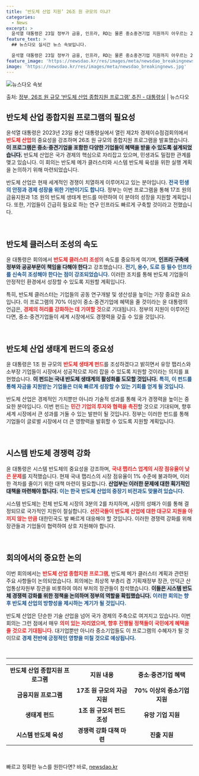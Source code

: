 ```yaml
---
title: ‘반도체 산업 지원’ 26조 원 규모의 이냐?
categories:
  - News
excerpt: >
  윤석열 대통령은 23일 정부가 금융, 인프라, RD는 물론 중소중견기업 지원까지 아우르는 26조 원 규모의 …
feature_text: >
  ## 뉴스다오 실시간 뉴스 속보입니다.

  윤석열 대통령은 23일 정부가 금융, 인프라, RD는 물론 중소중견기업 지원까지 아우르는 26조 원 규모의 …
feature_image: 'https://newsdao.kr/res/images/meta/newsdao_breakingnews.jpg'
image: 'https://newsdao.kr/res/images/meta/newsdao_breakingnews.jpg'
---
```


![뉴스다오 속보](https://newsdao.kr/res/images/meta/newsdao_breakingnews.jpg)

<p>출처: <a href="https://newsdao.kr/3883" rel="dofollow">정부, 26조 원 규모  ‘반도체 산업 종합지원 프로그램’ 추진 - 대통령실</a> | 뉴스다오</p>

<h2 data-ke-size="size26">반도체 산업 종합지원 프로그램의 필요성</h2>

<p data-ke-size="size16">윤석열 대통령은 2023년 23일 용산 대통령실에서 열린 제2차 경제이슈점검회의에서 <b><span style="color: #ee2323;">반도체 산업</span></b>의 중요성을 강조하며 26조 원 규모의 종합지원 프로그램을 발표했습니다. <b><span style="background-color: #21538527;">이 프로그램은 중소·중견기업을 포함한 다양한 기업들이 혜택을 받을 수 있도록 설계되었습니다.</span></b> 반도체 산업은 국가 경제의 핵심으로 자리잡고 있으며, 민생과도 밀접한 관계를 맺고 있습니다. 이 회의는 반도체 메가 클러스터와 시스템 반도체 육성을 위한 실행 계획을 논의하기 위해 마련되었습니다.</p>

<p data-ke-size="size16">반도체 산업은 현재 세계적인 경쟁이 치열하게 이루어지고 있는 분야입니다. <b><span style="color: #1a5490;">전국 민생의 안정과 경제 성장을 위한 기반이기도 합니다.</span></b> 정부는 이번 프로그램을 통해 17조 원의 금융지원과 1조 원의 반도체 생태계 펀드를 마련하여 이 분야의 성장을 지원할 계획입니다. 또한, 기업들이 긴급히 필요로 하는 연구 인프라도 빠르게 구축할 것이라고 전했습니다.</p>

<p data-ke-size="size16">&nbsp;</p>

<h2 data-ke-size="size26">반도체 클러스터 조성의 속도</h2>

<p data-ke-size="size16">윤 대통령은 회의에서 <b><span style="color: #ee2323;">반도체 클러스터 조성</span></b>의 속도를 중요하게 여기며, <b><span style="background-color: #21538527;">인프라 구축에 정부와 공공부문이 책임을 다해야 한다</span></b>고 강조했습니다. <b><span style="color: #1a5490;">전기, 용수, 도로 등 필수 인프라를 신속히 조성해야 한다는 점이 강조되었습니다.</span></b> 이러한 조치를 통해 반도체 기업들이 안정적인 환경에서 성장할 수 있도록 지원할 계획입니다.</p>

<p data-ke-size="size16">특히, 반도체 클러스터는 기업들의 공동 연구개발 및 생산성을 높이는 가장 중요한 요소입니다. 이 프로그램의 70% 이상이 중소·중견기업에 혜택을 줄 것이라는 윤 대통령의 언급은, <b><span style="color: #ee2323;">경제의 허리를 강화하는 데 기여할 것</span></b>으로 기대됩니다. 정부의 지원이 이루어진다면, 중소·중견기업들이 세계 시장에서도 경쟁력을 갖출 수 있을 것입니다.</p>

<p data-ke-size="size16">&nbsp;</p>

<h2 data-ke-size="size26">반도체 산업 생태계 펀드의 중요성</h2>

<p data-ke-size="size16">윤 대통령은 1조 원 규모의 <b><span style="color: #ee2323;">반도체 생태계 펀드</span></b>를 조성하겠다고 밝히면서 유망 팹리스와 소부장 기업들이 시장에서 성공적으로 자리 잡을 수 있도록 지원할 것이라는 의지를 표현했습니다. <b><span style="background-color: #21538527;">이 펀드는 국내 반도체 생태계의 활성화를 도모할 것입니다.</span></b> <b><span style="color: #1a5490;">특히, 이 펀드를 통해 자금을 지원받는 기업들은 더욱 빠르게 성장할 수 있는 기회를 얻게 될 것입니다.</span></b></p>

<p data-ke-size="size16">반도체 산업은 경제적인 가치뿐만 아니라 기술적 성과를 통해 국가 경쟁력을 높이는 중요한 분야입니다. 이번 펀드는 <b><span style="color: #ee2323;">민간 기업의 투자와 협력을 촉진</span></b>할 것으로 기대되며, 향후 세계 시장에서 큰 성과를 거둘 수 있는 발판이 될 것입니다. 정부는 이러한 펀드를 통해 기업들이 글로벌 시장에서 더 큰 영향력을 발휘할 수 있도록 지원할 계획입니다.</p>

<p data-ke-size="size16">&nbsp;</p>

<h2 data-ke-size="size26">시스템 반도체 경쟁력 강화</h2>

<p data-ke-size="size16">윤 대통령은 시스템 반도체의 중요성을 강조하며, <b><span style="color: #ee2323;">국내 팹리스 업계의 시장 점유율이 낮은 문제</span></b>를 지적했습니다. 현재 국내 팹리스의 시장 점유율이 1% 수준에 불과하며, 이러한 격차를 줄이기 위한 대책 마련이 필요합니다. <b><span style="background-color: #21538527;">산업부는 이러한 문제에 대한 획기적인 대책을 마련해야 합니다.</span></b> <b><span style="color: #1a5490;">이는 한국 반도체 산업의 중장기 비전과도 맞물려 있습니다.</span></b></p>

<p data-ke-size="size16">시스템 반도체는 전체 반도체 시장의 3분의 2를 차지하며, 시장의 성패가 이를 통해 결정되므로 국가적인 지원이 절실합니다. <b><span style="color: #ee2323;">선진국들이 반도체 산업에 대한 대규모 지원을 아끼지 않는 만큼</span></b> 대한민국도 발 빠르게 대응해야 할 것입니다. 이러한 경쟁력 강화를 위해 장관들과 기업들이 협력하여 상호 지원해야 합니다.</p>

<p data-ke-size="size16">&nbsp;</p>

<h2 data-ke-size="size26">회의에서의 중요한 논의</h2>

<p data-ke-size="size16">이번 회의에서는 <b><span style="color: #ee2323;">반도체 산업 종합지원 프로그램</span></b>, 반도체 메가 클러스터 계획과 관련된 주요 사항들이 논의되었습니다. 회의에는 최상목 부총리 겸 기획재정부 장관, 안덕근 산업통상자원부 장관을 비롯하여 여러 부처의 장관들이 참석했습니다. <b><span style="background-color: #21538527;">이들은 시스템 반도체 경쟁력 강화를 위한 정책을 논의하며 정부의 역할을 확립했습니다.</span></b> <b><span style="color: #1a5490;">이러한 회의는 향후 반도체 산업의 방향성을 제시하는 계기가 될 것입니다.</span></b></p>

<p data-ke-size="size16">반도체 산업은 단순한 기술 산업을 넘어 국가 경제의 주축으로 여겨지고 있습니다. 이번 회의는 그런 점에서 매우 <b><span style="color: #ee2323;">의미 있는 자리였으며, 향후 진행될 정책들이 국민에게 혜택을 줄 것으로 기대됩니다.</span></b> 대기업뿐만 아니라 중소기업들도 이 프로그램의 수혜자가 될 것이므로 <b><span style="color: #1a5490;">경제 전반에 긍정적인 영향을 미칠 것으로 예상됩니다.</span></b></p>

<p data-ke-size="size16">&nbsp;</p>

<hr>
<table style="width: 100%;">
<tbody>
<tr>
<td style="text-align: center; height: 17px;"><b>반도체 산업 종합지원 프로그램</b></td>
<td style="text-align: center; height: 17px;"><b>지원 내용</b></td>
<td style="text-align: center; height: 17px;"><b>중소·중견기업 혜택</b></td>
</tr>
<tr>
<td style="text-align: center; height: 17px;"><b>금융지원 프로그램</b></td>
<td style="text-align: center; height: 17px;"><b>17조 원 규모의 자금 지원</b></td>
<td style="text-align: center; height: 17px;"><b>70% 이상의 중소기업 지원</b></td>
</tr>
<tr>
<td style="text-align: center; height: 17px;"><b>생태계 펀드</b></td>
<td style="text-align: center; height: 17px;"><b>1조 원 규모의 펀드 조성</b></td>
<td style="text-align: center; height: 17px;"><b>유망 기업 지원</b></td>
</tr>
<tr>
<td style="text-align: center; height: 17px;"><b>시스템 반도체 육성</b></td>
<td style="text-align: center; height: 17px;"><b>경쟁력 강화 대책 마련</b></td>
<td style="text-align: center; height: 17px;"><b>진출 지원</b></td>
</tr>
</tbody>
</table>
<p data-ke-size="size16">&nbsp;</p> 

빠르고 정확한 뉴스를 원한다면? 바로, <a href="https://newsdao.kr" rel="dofollow">newsdao.kr</a>


